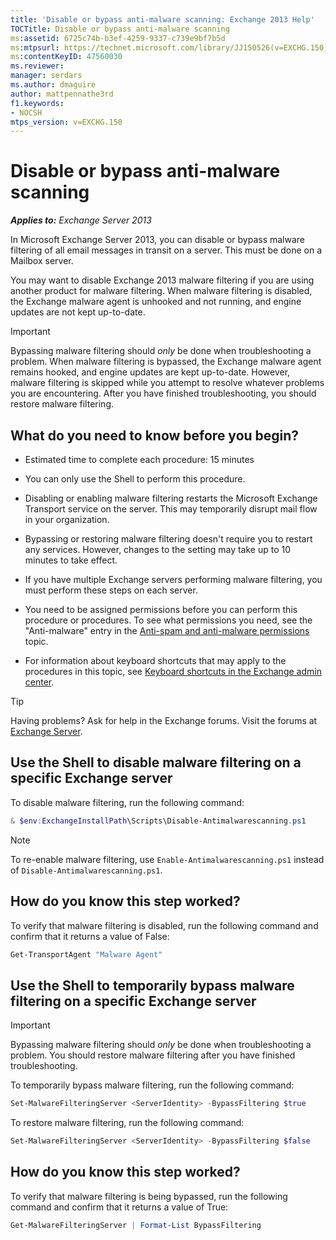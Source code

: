 ```yaml
---
title: 'Disable or bypass anti-malware scanning: Exchange 2013 Help'
TOCTitle: Disable or bypass anti-malware scanning
ms:assetid: 6725c74b-b3ef-4259-9337-c739e9bf7b5d
ms:mtpsurl: https://technet.microsoft.com/library/JJ150526(v=EXCHG.150)
ms:contentKeyID: 47560030
ms.reviewer: 
manager: serdars
ms.author: dmaguire
author: mattpennathe3rd
f1.keywords:
- NOCSH
mtps_version: v=EXCHG.150
---
```


# Disable or bypass anti-malware scanning

_**Applies to:** Exchange Server 2013_

In Microsoft Exchange Server 2013, you can disable or bypass malware filtering of all email messages in transit on a server. This must be done on a Mailbox server.

You may want to disable Exchange 2013 malware filtering if you are using another product for malware filtering. When malware filtering is disabled, the Exchange malware agent is unhooked and not running, and engine updates are not kept up-to-date.

> [!IMPORTANT]
> Bypassing malware filtering should <EM>only</EM> be done when troubleshooting a problem. When malware filtering is bypassed, the Exchange malware agent remains hooked, and engine updates are kept up-to-date. However, malware filtering is skipped while you attempt to resolve whatever problems you are encountering. After you have finished troubleshooting, you should restore malware filtering.

## What do you need to know before you begin?

- Estimated time to complete each procedure: 15 minutes

- You can only use the Shell to perform this procedure.

- Disabling or enabling malware filtering restarts the Microsoft Exchange Transport service on the server. This may temporarily disrupt mail flow in your organization.

- Bypassing or restoring malware filtering doesn't require you to restart any services. However, changes to the setting may take up to 10 minutes to take effect.

- If you have multiple Exchange servers performing malware filtering, you must perform these steps on each server.

- You need to be assigned permissions before you can perform this procedure or procedures. To see what permissions you need, see the "Anti-malware" entry in the [Anti-spam and anti-malware permissions](anti-spam-and-anti-malware-permissions-exchange-2013-help.md) topic.

- For information about keyboard shortcuts that may apply to the procedures in this topic, see [Keyboard shortcuts in the Exchange admin center](keyboard-shortcuts-in-the-exchange-admin-center-2013-help.md).

> [!TIP]
> Having problems? Ask for help in the Exchange forums. Visit the forums at [Exchange Server](https://go.microsoft.com/fwlink/p/?linkid=60612).

## Use the Shell to disable malware filtering on a specific Exchange server

To disable malware filtering, run the following command:

```powershell
& $env:ExchangeInstallPath\Scripts\Disable-Antimalwarescanning.ps1
```

> [!NOTE]
> To re-enable malware filtering, use <CODE>Enable-Antimalwarescanning.ps1</CODE> instead of <CODE>Disable-Antimalwarescanning.ps1</CODE>.

## How do you know this step worked?

To verify that malware filtering is disabled, run the following command and confirm that it returns a value of False:

```powershell
Get-TransportAgent "Malware Agent"
```

## Use the Shell to temporarily bypass malware filtering on a specific Exchange server

> [!IMPORTANT]
> Bypassing malware filtering should <EM>only</EM> be done when troubleshooting a problem. You should restore malware filtering after you have finished troubleshooting.

To temporarily bypass malware filtering, run the following command:

```powershell
Set-MalwareFilteringServer <ServerIdentity> -BypassFiltering $true
```

To restore malware filtering, run the following command:

```powershell
Set-MalwareFilteringServer <ServerIdentity> -BypassFiltering $false
```

## How do you know this step worked?

To verify that malware filtering is being bypassed, run the following command and confirm that it returns a value of True:

```powershell
Get-MalwareFilteringServer | Format-List BypassFiltering
```
